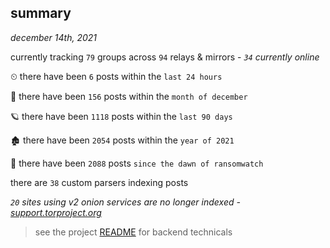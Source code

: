 
## summary
_december 14th, 2021_

currently tracking `79` groups across `94` relays & mirrors - _`34` currently online_

⏲ there have been `6` posts within the `last 24 hours`

🦈 there have been `156` posts within the `month of december`

🪐 there have been `1118` posts within the `last 90 days`

🏚 there have been `2054` posts within the `year of 2021`

🦕 there have been `2088` posts `since the dawn of ransomwatch`

there are `38` custom parsers indexing posts

_`20` sites using v2 onion services are no longer indexed - [support.torproject.org](https://support.torproject.org/onionservices/v2-deprecation/)_

> see the project [README](https://github.com/thetanz/ransomwatch#ransomwatch--) for backend technicals
